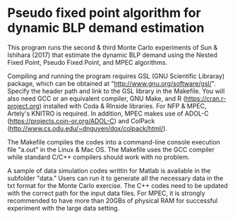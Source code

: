 # Pseudo fixed point algorithm for dynamic BLP demand estimation

This program runs the second & third Monte Carlo experiments of Sun & Ishihara (2017) that estimate the dynamic BLP
demand using the Nested Fixed Point, Pseudo Fixed Point, and MPEC algorithms. 

Compiling and running the program requires GSL (GNU Scientific Libraray) package,
which can be obtained at "http://www.gnu.org/software/gsl/". Specify the header path and link to the GSL library in the Makefile. You will also need GCC or an equivalent compiler, GNU Make, and R (https://cran.r-project.org) installed with Coda & RInside libraries. For NFP & MPEC, Artely's KNITRO is required. In addition, MPEC makes use of ADOL-C (https://projects.coin-or.org/ADOL-C) and ColPack (http://www.cs.odu.edu/~dnguyen/dox/colpack/html/). 

The Makefile compiles the codes into a command-line console execution file "a.out"
in the Linux & Mac OS. The Makefile uses the GCC compiler while standard
C/C++ compilers should work with no problem.

A sample of data simulation codes writtin for Matlab is available in the subfolder "data." Users can run it to generate all the necessary data in the txt format for the Monte Carlo exercise. The C++ codes need to be updated with the correct path for the input data files. For MPEC, it is strongly recommended to have more than 20GBs of physical RAM for successful experiment with the large data setting. 
